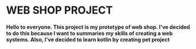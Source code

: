 # WEB SHOP PROJECT

#### Hello to everyone. This project is my prototype of web shop. I've decided to do this because I want to summaries my skills of creating a web systems. Also, I've decided to learn kotlin by creating pet project
